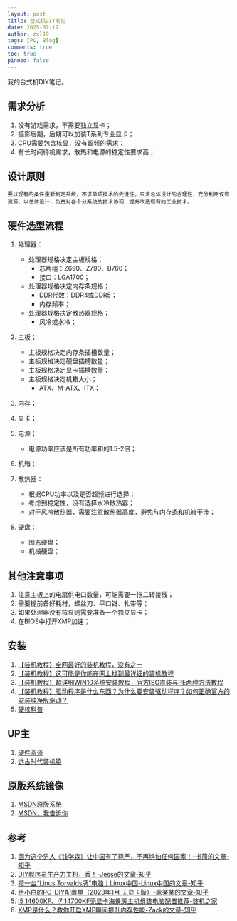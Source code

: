```yaml
---
layout: post
title: 台式机DIY笔记
date: 2025-07-17
author: zxl19
tags: [PC, Blog]
comments: true
toc: true
pinned: false
---
```


我的台式机DIY笔记。

<!-- more -->

## 需求分析

1. 没有游戏需求，不需要独立显卡；
2. 摄影后期，后期可以加装T系列专业显卡；
3. CPU需要包含核显，没有超频的需求；
4. 有长时间待机需求，散热和电源的稳定性要求高；

## 设计原则

```text
要以现有的条件重新制定系统，不求单项技术的先进性，只求总体设计的合理性，充分利用仅有资源，以总体设计，负责对各个分系统的技术协调，提升改造现有的工业技术。
```

## 硬件选型流程

1. 处理器：

    - 处理器规格决定主板规格；
        - 芯片组：Z690、Z790、B760；
        - 接口：LGA1700；
    - 处理器规格决定内存条规格；
        - DDR代数：DDR4或DDR5；
        - 内存频率；
    - 处理器规格决定散热器规格；
        - 风冷或水冷；

2. 主板；

    - 主板规格决定内存条插槽数量；
    - 主板规格决定硬盘插槽数量；
    - 主板规格决定显卡插槽数量；
    - 主板规格决定机箱大小；
        - ATX、M-ATX、ITX；

3. 内存；
4. 显卡；
5. 电源；

    - 电源功率应该是所有功率和的1.5-2倍；

6. 机箱；
7. 散热器：

    - 根据CPU功率以及是否超频进行选择；
    - 考虑到稳定性，没有选择水冷散热器；
    - 对于风冷散热器，需要注意散热器高度，避免与内存条和机箱干涉；

8. 硬盘：

    - 固态硬盘；
    - 机械硬盘；

## 其他注意事项

1. 注意主板上的电扇供电口数量，可能需要一拖二转接线；
2. 需要提前备好耗材，螺丝刀、平口钳、扎带等；
3. 如果处理器没有核显则需要准备一个独立显卡；
4. 在BIOS中打开XMP加速；

## 安装

1. [【装机教程】全网最好的装机教程，没有之一](https://www.bilibili.com/video/BV1BG4y137mG/)
2. [【装机教程】这可能是你能在网上找到最详细的装机教程](https://www.bilibili.com/video/BV1jE411e7hw/)
3. [【装机教程】超详细WIN10系统安装教程，官方ISO直装与PE两种方法教程](https://www.bilibili.com/video/BV1DJ411D79y/)
4. [【装机教程】驱动程序是什么东西？为什么要安装驱动程序？如何正确官方的安装纯净版驱动？](https://www.bilibili.com/video/BV1v7411e7AE/)
5. [硬核科普](https://space.bilibili.com/14871346/lists/550815)

## UP主

1. [硬件茶谈](https://space.bilibili.com/14871346)
2. [远古时代装机猿](https://space.bilibili.com/35359510)

## 原版系统镜像

1. [MSDN原版系统](https://www.imsdn.cn)
2. [MSDN，我告诉你](https://msdn.itellyou.cn)

## 参考

1. [因为这个男人《钱学森》让中国有了尊严，不再惧怕任何国家！-书简的文章-知乎](https://zhuanlan.zhihu.com/p/593905424)
2. [DIY程序员生产力主机，香！-Jesse的文章-知乎](https://zhuanlan.zhihu.com/p/523703747)
3. [攒一台“Linus Torvalds牌”电脑丨Linux中国-Linux中国的文章-知乎](https://zhuanlan.zhihu.com/p/144360165)
4. [给小白的PC-DIY配置单（2023年1月 无显卡版）-耿某某的文章-知乎](https://zhuanlan.zhihu.com/p/599216459)
5. [i5 14600KF、i7 14700KF无显卡海景房主机组装电脑配置推荐-装机之家](http://www.lotpc.com/dnpz/intel/9670.html)
6. [XMP是什么？教你开启XMP瞬间提升内存性能-Zack的文章-知乎](https://zhuanlan.zhihu.com/p/364058244)
